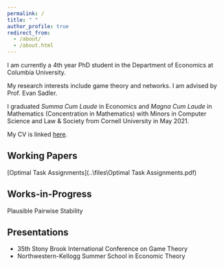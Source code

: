 ```yaml
---
permalink: /
title: " "
author_profile: true
redirect_from: 
  - /about/
  - /about.html
---
```


I am currently a 4th year PhD student in the Department of Economics at Columbia University. 

My research interests include game theory and networks. I am advised by Prof. Evan Sadler.

I graduated _Summa Cum Laude_ in Economics and _Magna Cum Laude_ in Mathematics (Concentration in Mathematics) with Minors in Computer Science and Law & Society from Cornell University in May 2021. 

My CV is linked [here](..\files\Steve_Yeh_CV.pdf).

## Working Papers


[Optimal Task Assignments](..\files\Optimal Task Assignments.pdf)

## Works-in-Progress

Plausible Pairwise Stability

## Presentations

* 35th Stony Brook International Conference on Game Theory
* Northwestern-Kellogg Summer School in Economic Theory